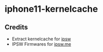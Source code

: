 # iphone11-kernelcache

## Credits
- Extract kernelcache for [ipsw](https://github.com/blacktop/ipsw)
- IPSW Firmwares for [ipsw.me](https://ipsw.me/)